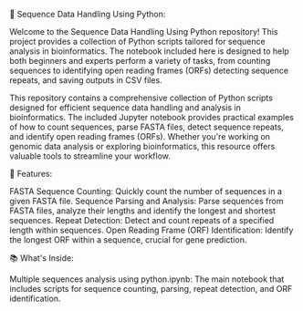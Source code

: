 🧬 Sequence Data Handling Using Python:

Welcome to the Sequence Data Handling Using Python repository! This project provides a collection of Python scripts tailored for sequence analysis in bioinformatics. The notebook included here is designed to help both beginners and experts perform a variety of tasks, from counting sequences to identifying open reading frames (ORFs) detecting sequence repeats, and saving outputs in CSV files.

This repository contains a comprehensive collection of Python scripts designed for efficient sequence data handling and analysis in bioinformatics. The included Jupyter notebook provides practical examples of how to count sequences, parse FASTA files, detect sequence repeats, and identify open reading frames (ORFs). Whether you're working on genomic data analysis or exploring bioinformatics, this resource offers valuable tools to streamline your workflow.

🌟 Features:

FASTA Sequence Counting: Quickly count the number of sequences in a given FASTA file.
Sequence Parsing and Analysis: Parse sequences from FASTA files, analyze their lengths and identify the longest and shortest sequences.
Repeat Detection: Detect and count repeats of a specified length within sequences.
Open Reading Frame (ORF) Identification: Identify the longest ORF within a sequence, crucial for gene prediction.

📚 What's Inside:

Multiple sequences analysis using python.ipynb: The main notebook that includes scripts for sequence counting, parsing, repeat detection, and ORF identification.
